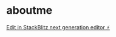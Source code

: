 # aboutme

[Edit in StackBlitz next generation editor ⚡️](https://stackblitz.com/~/github.com/John-Pratt/aboutme)